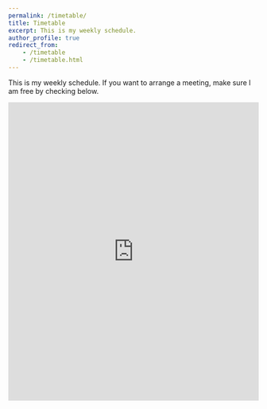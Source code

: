 ```yaml
---
permalink: /timetable/
title: Timetable
excerpt: This is my weekly schedule.
author_profile: true
redirect_from:
    - /timetable
    - /timetable.html
---
```



<p>This is my weekly schedule. If you want to arrange a meeting, make sure I am free by checking below.</p>
<center>
<iframe src="https://calendar.google.com/calendar/embed?wkst=2&amp;bgcolor=%23ffffff&amp;ctz=Europe%2FLondon&amp;src=bHVrZS5jb2xsaW5zLm1hbHRhQGdtYWlsLmNvbQ&amp;src=cmt2ZHE0NWlqdTlpb3U1czduZ3VzMWhjOXNAZ3JvdXAuY2FsZW5kYXIuZ29vZ2xlLmNvbQ&amp;src=YTQ5Nmw2bWtwM2QxYTIwYjVqaHFxOXZ2MWNAZ3JvdXAuY2FsZW5kYXIuZ29vZ2xlLmNvbQ&amp;src=YWY0ZWtqMzZtZzduZWVlYTNjamdjdmNldmNAZ3JvdXAuY2FsZW5kYXIuZ29vZ2xlLmNvbQ&amp;src=MXFyZ204NjY5Y3RlbjV0aDNvc2o1bmszdHNAZ3JvdXAuY2FsZW5kYXIuZ29vZ2xlLmNvbQ&amp;src=Y2xhc3Nyb29tMTE4MDI5ODIyMjIyNzIxMjIwNjc1QGdyb3VwLmNhbGVuZGFyLmdvb2dsZS5jb20&amp;src=MWx1ZGhmMjd2MjFtcmFtNGt0ZDdzaXQzYWtAZ3JvdXAuY2FsZW5kYXIuZ29vZ2xlLmNvbQ&amp;src=bmV2YzI5YzN2MG5qaXFtbXQ1NHFpaW1sNTRAZ3JvdXAuY2FsZW5kYXIuZ29vZ2xlLmNvbQ&amp;src=M202anNyMXMxaXY3aWR1b2R0dDY4b25yNXNAZ3JvdXAuY2FsZW5kYXIuZ29vZ2xlLmNvbQ&amp;color=%23AD1457&amp;color=%23616161&amp;color=%23D81B60&amp;color=%230B8043&amp;color=%237CB342&amp;color=%233F51B5&amp;color=%23F09300&amp;color=%23F6BF26&amp;color=%238E24AA&amp;showTitle=0&amp;showPrint=0&amp;showCalendars=0&amp;mode=WEEK" style="border-width:0" width="100%" height="600" frameborder="0" scrolling="no"></iframe>
</center>
